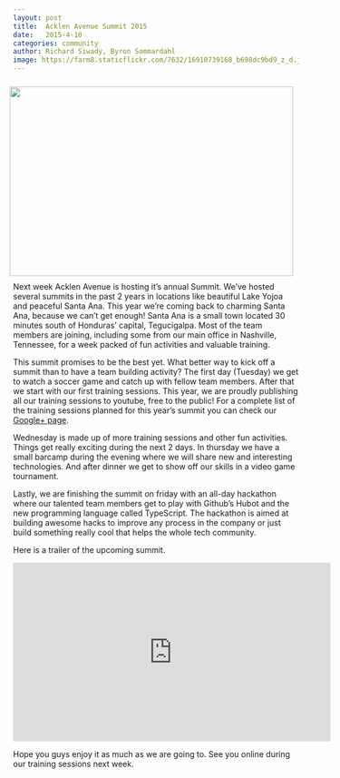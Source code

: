 ```yaml
---
layout: post
title:  Acklen Avenue Summit 2015
date:   2015-4-10
categories: community
author: Richard Siwady, Byron Sommardahl
image: https://farm8.staticflickr.com/7632/16910739168_b698dc9bd9_z_d.jpg
---
```

<img src='https://farm9.staticflickr.com/8652/16135206135_df5c1509ab_z_d.jpg' style="float: right; padding: 10px;" width="500" height="334" />

Next week Acklen Avenue is hosting it’s annual Summit. We’ve hosted several summits in the past 2 years in locations like beautiful Lake Yojoa and peaceful Santa Ana. This year we’re coming back to charming Santa Ana, because we can’t get enough! Santa Ana is a small town located 30 minutes south of Honduras’ capital, Tegucigalpa. Most of the team members are joining, including some from our main office in Nashville, Tennessee, for a week packed of fun activities and valuable training.

This summit promises to be the best yet. What better way to kick off a summit than to have a team building activity? The first day (Tuesday) we get to watch a soccer game and catch up with fellow team members. After that we start with our first training sessions. This year, we are proudly publishing all our training sessions to youtube, free to the public! For a complete list of the training sessions planned for this year’s summit you can check our [Google+ page](https://www.google.com/+Acklenavenue). 

Wednesday is made up of more training sessions and other fun activities. Things get really exciting during the next 2 days. In thursday we have a small barcamp during the evening where we will share new and interesting technologies. And after dinner we get to show off our skills in a video game tournament. 

Lastly, we are finishing the summit on friday with an all-day hackathon where our talented team members get to play with Github’s Hubot and the new programming language called TypeScript. The hackathon is aimed at building awesome hacks to improve any process in the company or just build something really cool that helps the whole tech community. 

Here is a trailer of the upcoming summit. 

<iframe width="560" height="315" src="https://www.youtube.com/embed/GjEmBESKXGM" frameborder="0" allowfullscreen></iframe>

Hope you guys enjoy it as much as we are going to. See you online during our training sessions next week. 


